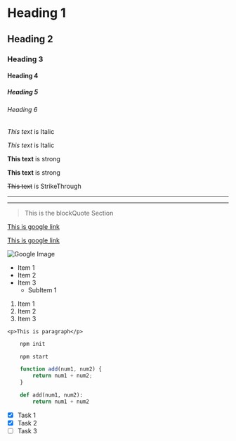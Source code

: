 <!-- Heading 1 -->
# Heading 1
## Heading 2
### Heading 3
#### Heading 4
##### Heading 5
###### Heading 6


<!-- Italic -->

*This text* is Italic

_This text_ is Italic

<!-- Strong -->

**This text** is strong

__This text__ is strong

<!-- StrikeThrough -->

~~This text~~ is StrikeThrough

<!-- Horizontal line -->

---
___

<!-- BlockQuotes -->

> This is the blockQuote Section

<!-- Links -->

[This is google link](https://www.google.com)

[This is google link](https://www.google.com "Google")

![Google Image](https://cdn.vox-cdn.com/thumbor/E9RM8-qg-iyLEAzP4d7tobqI09o=/0x0:2012x1341/1400x933/filters:focal(0x0:2012x1341):no_upscale()/cdn.vox-cdn.com/uploads/chorus_image/image/47070706/google2.0.0.jpg)

<!-- UL -->

* Item 1
* Item 2
* Item 3
    * SubItem 1

<!-- OL -->

1. Item 1
1. Item 2
1. Item 3

<!-- Inline Code block -->
`<p>This is paragraph</p>`

<!-- GitHub markdown -->
```bash
    npm init

    npm start
```

```javascript
    function add(num1, num2) {
        return num1 + num2;
    }
```

```python
    def add(num1, num2):
        return num1 + num2
```

<!-- Task list -->

* [x] Task 1
* [x] Task 2
* [ ] Task 3